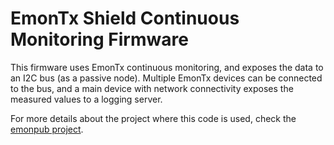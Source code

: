 # EmonTx Shield Continuous Monitoring Firmware

This firmware uses EmonTx continuous monitoring, and exposes the data to an I2C
bus (as a passive node). Multiple EmonTx devices can be connected to the bus,
and a main device with network connectivity exposes the measured values to a
logging server.

For more details about the project where this code is used, check the
[emonpub project](https://github.com/llpamies/emonpub).
